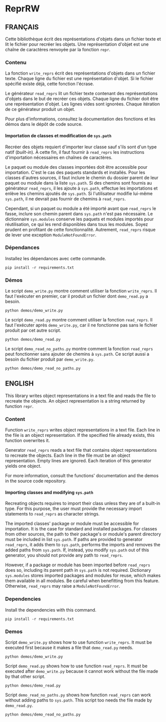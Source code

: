 # ReprRW

## FRANÇAIS

Cette bibliothèque écrit des représentations d'objets dans un fichier texte et
lit le fichier pour recréer les objets. Une représentation d'objet est une
chaîne de caractères renvoyée par la fonction `repr`.

### Contenu

La fonction `write_reprs` écrit des représentations d'objets dans un fichier
texte. Chaque ligne du fichier est une représentation d'objet. Si le fichier
spécifié existe déjà, cette fonction l'écrase.

Le générateur `read_reprs` lit un fichier texte contenant des représentations
d'objets dans le but de recréer ces objets. Chaque ligne du fichier doit être
une représentation d'objet. Les lignes vides sont ignorées. Chaque itération
de ce générateur produit un objet.

Pour plus d'informations, consultez la documentation des fonctions et les démos
dans le dépôt de code source.

#### Importation de classes et modification de `sys.path`

Recréer des objets requiert d'importer leur classe sauf s'ils sont d'un type
natif (*built-in*). À cette fin, il faut fournir à `read_reprs` les
instructions d'importation nécessaires en chaînes de caractères.

Le paquet ou module des classes importées doit être accessible pour
importation. C'est le cas des paquets standards et installés. Pour les classes
d'autres sources, il faut inclure le chemin du dossier parent de leur paquet ou
module dans la liste `sys.path`. Si des chemins sont fournis au générateur
`read_reprs`, il les ajoute à `sys.path`, effectue les importations et enlève
les chemins ajoutés de `sys.path`. Si l'utilisateur modifie lui-même
`sys.path`, il ne devrait pas fournir de chemins à `read_reprs`.

Cependant, si un paquet ou module a été importé avant que `read_reprs` le
fasse, inclure son chemin parent dans `sys.path` n'est pas nécessaire. Le
dictionnaire `sys.modules` conserve les paquets et modules importés pour
réutilisation, ce qui les rend disponibles dans tous les modules. Soyez prudent
en profitant de cette fonctionnalité. Autrement, `read_reprs` risque de lever
une exception `ModuleNotFoundError`.

### Dépendances

Installez les dépendances avec cette commande.
```
pip install -r requirements.txt
```

### Démos

Le script `demo_write.py` montre comment utiliser la fonction `write_reprs`. Il
faut l'exécuter en premier, car il produit un fichier dont `demo_read.py` a
besoin.

```
python demos/demo_write.py
```

Le script `demo_read.py` montre comment utiliser la fonction `read_reprs`. Il
faut l'exécuter après `demo_write.py`, car il ne fonctionne pas sans le fichier
produit par cet autre script.

```
python demos/demo_read.py
```

Le script `demo_read_no_paths.py` montre comment la fonction `read_reprs` peut
fonctionner sans ajouter de chemins à `sys.path`. Ce script aussi a besoin du
fichier produit par `demo_write.py`.

```
python demos/demo_read_no_paths.py
```

## ENGLISH

This library writes object representations in a text file and reads the file to
recreate the objects. An object representation is a string returned by function
`repr`.

### Content

Function `write_reprs` writes object representations in a text file. Each line
in the file is an object representation. If the specified file already exists,
this function overwrites it.

Generator `read_reprs` reads a text file that contains object representations
to recreate the objects. Each line in the file must be an object
representation. Empty lines are ignored. Each iteration of this generator
yields one object.

For more information, consult the functions' documentation and the demos in the
source code repository.

#### Importing classes and modifying `sys.path`

Recreating objects requires to import their class unless they are of a built-in
type. For this purpose, the user must provide the necessary import statements
to `read_reprs` as character strings.

The imported classes' package or module must be accessible for importation. It
is the case for standard and installed packages. For classes from other
sources, the path to their package's or module's parent directory must be
included in list `sys.path`. If paths are provided to generator `read_reprs`,
it adds them to `sys.path`, performs the imports and removes the added paths
from `sys.path`. If, instead, you modify `sys.path` out of this generator, you
should not provide any path to `read_reprs`.

However, if a package or module has been imported before `read_reprs` does so,
including its parent path in `sys.path` is not required. Dictionary
`sys.modules` stores imported packages and modules for reuse, which makes them
available in all modules. Be careful when benefitting from this feature.
Otherwise, `read_reprs` may raise a `ModuleNotFoundError`.

### Dependencies

Install the dependencies with this command.
```
pip install -r requirements.txt
```

### Demos

Script `demo_write.py` shows how to use function `write_reprs`. It must be
executed first because it makes a file that `demo_read.py` needs.

```
python demos/demo_write.py
```

Script `demo_read.py` shows how to use function `read_reprs`. It must be
executed after `demo_write.py` because it cannot work without the file made by
that other script.

```
python demos/demo_read.py
```

Script `demo_read_no_paths.py` shows how function `read_reprs` can work without
adding paths to `sys.path`. This script too needs the file made by `demo_read.py`.

```
python demos/demo_read_no_paths.py
```
